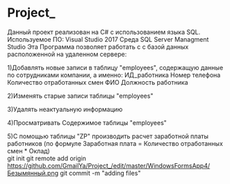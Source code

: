 # Project_
Данный проект реализован на C# c использованием языка SQL.
Используемое ПО: 
Visual Studio 2017
Среда SQL Server Managment Studio
Эта Программа позволяет работать с с базой данных расположенной на удаленном сервере:

1)Добавлять новые записи в таблицу "employees",  содержащую данные по сотрудниками компании, а именно:
ИД_работника
Номер телефона
Количество отработанных смен
ФИО
Должность работника

2)Изменять старые записи таблицы "employees"

3)Удалять неактуальную информацию

4)Просматривать Содержимое таблицы "employees"

5)С помощью таблицы "ZP" производить расчет заработной платы работников (по формуле Заработная плата = Количество отработанных смен * Оклад)  
git init
git remote add origin https://github.com/GmailYa/Project_/edit/master/WindowsFormsApp4/Безымянный.png
git commit -m "adding files"
